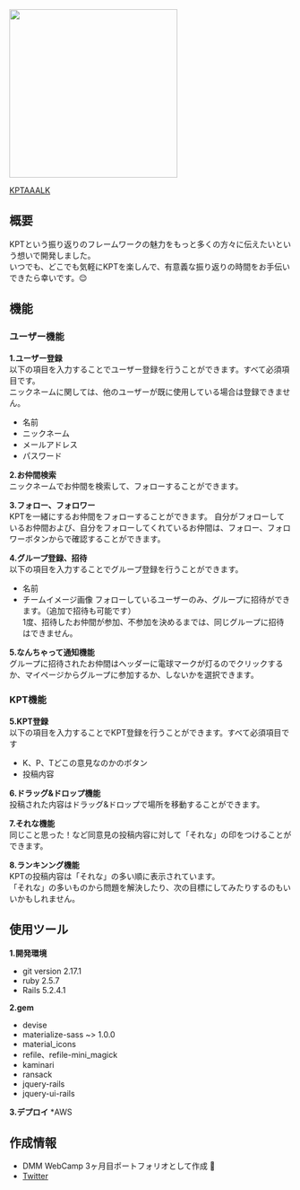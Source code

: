 <img src="https://user-images.githubusercontent.com/58260334/76679099-0447f500-6621-11ea-8381-5cecd9e277f0.png" width="300px">

[KPTAAALK](http://kptaaalk.com)

## 概要
KPTという振り返りのフレームワークの魅力をもっと多くの方々に伝えたいという想いで開発しました。<br>いつでも、どこでも気軽にKPTを楽しんで、有意義な振り返りの時間をお手伝いできたら幸いです。:relieved:

## 機能
### ユーザー機能

**1.ユーザー登録**<br>
  以下の項目を入力することでユーザー登録を行うことができます。すべて必須項目です。<br>ニックネームに関しては、他のユーザーが既に使用している場合は登録できません。
  * 名前
  * ニックネーム
  * メールアドレス
  * パスワード

**2.お仲間検索**<br>
  ニックネームでお仲間を検索して、フォローすることができます。

**3.フォロー、フォロワー**<br>
  KPTを一緒にするお仲間をフォローすることができます。
  自分がフォローしているお仲間および、自分をフォローしてくれているお仲間は、フォロー、フォロワーボタンからで確認することができます。

**4.グループ登録、招待**<br>
  以下の項目を入力することでグループ登録を行うことができます。
  * 名前
  * チームイメージ画像
  フォローしているユーザーのみ、グループに招待ができます。（追加で招待も可能です）<br>
  1度、招待したお仲間が参加、不参加を決めるまでは、同じグループに招待はできません。

**5.なんちゃって通知機能**<br>
  グループに招待されたお仲間はヘッダーに電球マークが灯るのでクリックするか、マイページからグループに参加するか、しないかを選択できます。

### KPT機能

**5.KPT登録**<br>
  以下の項目を入力することでKPT登録を行うことができます。すべて必須項目です
  * K、P、Tどこの意見なのかのボタン
  * 投稿内容

**6.ドラッグ&ドロップ機能**<br>
  投稿された内容はドラッグ&ドロップで場所を移動することができます。

**7.それな機能**<br>
  同じこと思った！など同意見の投稿内容に対して「それな」の印をつけることができます。

**8.ランキンング機能**<br>
  KPTの投稿内容は「それな」の多い順に表示されています。<br>
  「それな」の多いものから問題を解決したり、次の目標にしてみたりするのもいいかもしれません。

## 使用ツール

**1.開発環境**
  * git version 2.17.1
  * ruby 2.5.7
  * Rails 5.2.4.1

**2.gem**
  * devise
  * materialize-sass ~> 1.0.0
  * material_icons
  * refile、refile-mini_magick
  * kaminari
  * ransack
  * jquery-rails
  * jquery-ui-rails

**3.デプロイ**
  *AWS

## 作成情報
  * DMM WebCamp 3ヶ月目ポートフォリオとして作成 :hatching_chick:
  * [Twitter](https://twitter.com/@kuririn_16)
